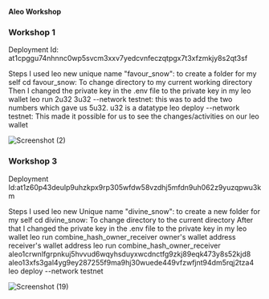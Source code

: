 **Aleo Workshop**

### Workshop 1
Deployment Id: at1cpggu74nhnnc0wp5svcm3xxv7yedcvnfeczqtpgx7t3xfzmkjy8s2qt3sf

Steps I used
leo new unique name "favour_snow": to create a folder for my self
cd favour_snow: To change directory to my current working directory
Then I changed the private key in the .env file to the private key in my leo wallet
leo run 2u32 3u32 --network testnet: this was to add the two numbers which gave us 5u32. u32 is a datatype
leo deploy --network testnet: This made it possible for us to see the changes/activities on our leo wallet

![Screenshot (2)](https://github.com/user-attachments/assets/030e4b3a-bc38-477a-9b11-2d7e65e000b6)


### Workshop 3
Deployment Id:at1z60p43deulp9uhzkpx9rp305wfdw58vzdhj5mfdn9uh062z9yuzqpwu3km

Steps I used
leo new Unique name "divine_snow": to create a new folder for my self
cd divine_snow: To change directory to the current directory
After that I changed the private key in the .env file to the private key in my leo wallet
leo run combine_hash_owner_receiver owner's wallet address receiver's wallet address
leo run combine_hash_owner_receiver aleo1crwnlfgrpnkuj5hvvud6wqyhsduyxwcdnctfg9zkj89eqk473y8s52kjd8 aleo13xfs3gal4yg9ey287255f9ma9hj30wuede449vfzwfjnt94dm5rqj2tza4
leo deploy --network testnet

![Screenshot (19)](https://github.com/user-attachments/assets/0fb4393c-69d9-46aa-a29e-4cfd7a15926e)
